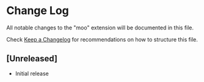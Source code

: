# Change Log

All notable changes to the "moo" extension will be documented in this file.

Check [Keep a Changelog](http://keepachangelog.com/) for recommendations on how to structure this file.

## [Unreleased]

- Initial release